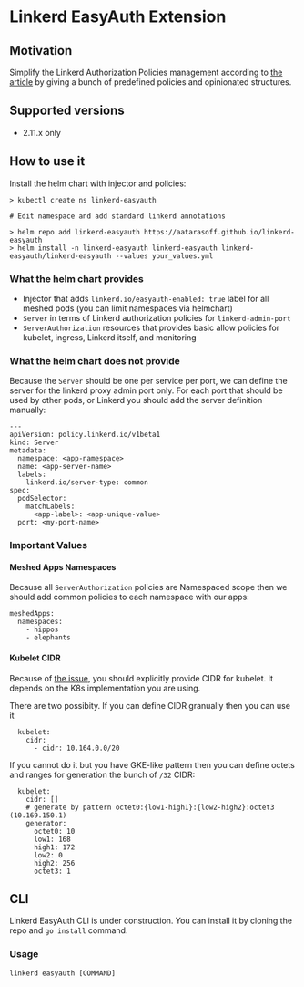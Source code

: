 # Linkerd EasyAuth Extension

## Motivation
Simplify the Linkerd Authorization Policies management according to [the article](https://itnext.io/a-practical-guide-for-linkerd-authorization-policies-6cfdb50392e9) by giving a bunch of predefined policies and opinionated structures.

## Supported versions
- 2.11.x only

## How to use it
Install the helm chart with injector and policies:
```
> kubectl create ns linkerd-easyauth

# Edit namespace and add standard linkerd annotations

> helm repo add linkerd-easyauth https://aatarasoff.github.io/linkerd-easyauth
> helm install -n linkerd-easyauth linkerd-easyauth linkerd-easyauth/linkerd-easyauth --values your_values.yml
```

### What the helm chart provides
- Injector that adds `linkerd.io/easyauth-enabled: true` label for all meshed pods (you can limit namespaces via helmchart)
- `Server` in terms of Linkerd authorization policies for `linkerd-admin-port`
- `ServerAuthorization` resources that provides basic allow policies for kubelet, ingress, Linkerd itself, and monitoring

### What the helm chart does not provide
Because the `Server` should be one per service per port, we can define the server for the linkerd proxy admin port only.
For each port that should be used by other pods, or Linkerd you should add the server definition manually:
```
---
apiVersion: policy.linkerd.io/v1beta1
kind: Server
metadata:
  namespace: <app-namespace>
  name: <app-server-name>
  labels:
    linkerd.io/server-type: common
spec:
  podSelector:
    matchLabels:
      <app-label>: <app-unique-value>
  port: <my-port-name>
``` 

### Important Values
#### Meshed Apps Namespaces
Because all `ServerAuthorization` policies are Namespaced scope then we should add common policies to each namespace with our apps:
```
meshedApps:
  namespaces:
    - hippos
    - elephants
```

#### Kubelet CIDR
Because of [the issue](https://github.com/linkerd/linkerd2/issues/7050), you should explicitly provide CIDR for kubelet.
It depends on the K8s implementation you are using.

There are two possibity. If you can define CIDR granually then you can use it
```
  kubelet:
    cidr:
      - cidr: 10.164.0.0/20
```

If you cannot do it but you have GKE-like pattern then you can define octets and ranges for generation the bunch of `/32` CIDR:
```
  kubelet:
    cidr: []
    # generate by pattern octet0:{low1-high1}:{low2-high2}:octet3 (10.169.150.1)
    generator:
      octet0: 10
      low1: 168
      high1: 172
      low2: 0
      high2: 256
      octet3: 1
```

## CLI
Linkerd EasyAuth CLI is under construction. You can install it by cloning the repo and `go install` command.

### Usage
```
linkerd easyauth [COMMAND]
```

